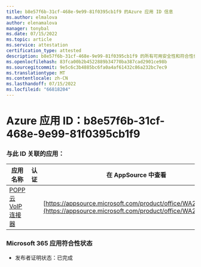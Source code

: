 ```yaml
---
title: b8e57f6b-31cf-468e-9e99-81f0395cb1f9 的Azure 应用 ID 信息
ms.author: elmalova
author: elenamalova
manager: tonybal
ms.date: 07/15/2022
ms.topic: article
ms.service: attestation
certification_type: attested
description: b8e57f6b-31cf-468e-9e99-81f0395cb1f9 的所有可用安全性和符合性信息。
ms.openlocfilehash: 83fca00b2b4522889b34770ba387cad2901ce98b
ms.sourcegitcommit: 9e5c6c3b4885bc6fa0a4af61432c86a232bc7ec9
ms.translationtype: MT
ms.contentlocale: zh-CN
ms.lasthandoff: 07/15/2022
ms.locfileid: "66818204"
---
```

# <a name="azure-app-id-b8e57f6b-31cf-468e-9e99-81f0395cb1f9"></a>Azure 应用 ID：b8e57f6b-31cf-468e-9e99-81f0395cb1f9


### <a name="apps-associated-with-this-id"></a>与此 ID 关联的应用：
| **应用名称** | **认证** | **在 AppSource 中查看** |
|--------------|---------------|-----------------------|
| [POPP 云 VoIP 连接器](../forward/WA200003306.md) |  | [https://appsource.microsoft.com/product/office/WA200003306](https://appsource.microsoft.com/product/office/WA200003306) |

### <a name="microsoft-365-app-compliance-status"></a>Microsoft 365 应用符合性状态
- 发布者证明状态：已完成
